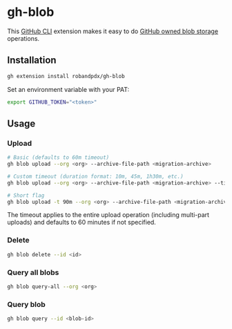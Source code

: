 # gh-blob

This [GitHub CLI](https://cli.github.com/) extension makes it easy to do [GitHub owned blob storage](https://github.com/orgs/community/discussions/144948) operations.

## Installation
```bash
gh extension install robandpdx/gh-blob
```

Set an environment variable with your PAT:
```bash
export GITHUB_TOKEN="<token>"
```

## Usage
### Upload
```bash
# Basic (defaults to 60m timeout)
gh blob upload --org <org> --archive-file-path <migration-archive>

# Custom timeout (duration format: 10m, 45m, 1h30m, etc.)
gh blob upload --org <org> --archive-file-path <migration-archive> --timeout 45m

# Short flag
gh blob upload -t 90m --org <org> --archive-file-path <migration-archive>
```

The timeout applies to the entire upload operation (including multi-part uploads) and defaults to 60 minutes if not specified.

### Delete
```bash
gh blob delete --id <id>
```

### Query all blobs
```bash
gh blob query-all --org <org>
```

### Query blob 
```bash
gh blob query --id <blob-id>
```
